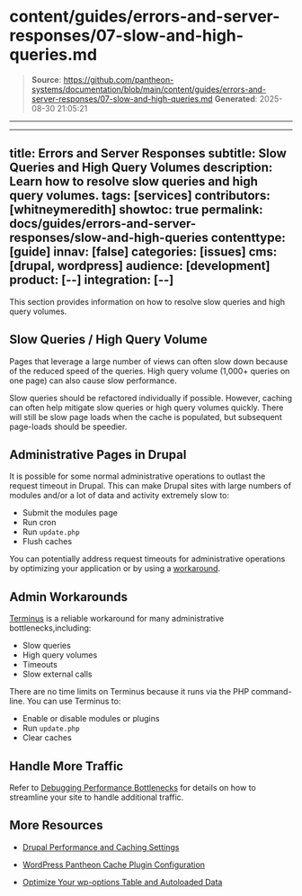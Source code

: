 # content/guides/errors-and-server-responses/07-slow-and-high-queries.md

> **Source**: https://github.com/pantheon-systems/documentation/blob/main/content/guides/errors-and-server-responses/07-slow-and-high-queries.md
> **Generated**: 2025-08-30 21:05:21

---

---
title: Errors and Server Responses
subtitle: Slow Queries and High Query Volumes
description: Learn how to resolve slow queries and high query volumes.
tags: [services]
contributors: [whitneymeredith]
showtoc: true
permalink: docs/guides/errors-and-server-responses/slow-and-high-queries
contenttype: [guide]
innav: [false]
categories: [issues]
cms: [drupal, wordpress]
audience: [development]
product: [--]
integration: [--]
---

This section provides information on how to resolve slow queries and high query volumes.

## Slow Queries / High Query Volume

Pages that leverage a large number of views can often slow down because of the reduced speed of the queries. High query volume (1,000+ queries on one page) can also cause slow performance.

Slow queries should be refactored individually if possible. However, caching can often help mitigate slow queries or high query volumes quickly. There will still be slow page loads when the cache is populated, but subsequent page-loads should be speedier.

## Administrative Pages in Drupal

It is possible for some normal administrative operations to outlast the request timeout in Drupal. This can make Drupal sites with large numbers of modules and/or a lot of data and activity extremely slow to:

- Submit the modules page
- Run cron
- Run `update.php`
- Flush caches

You can potentially address request timeouts for administrative operations by optimizing your application or by using a [workaround](#admin-workarounds). 

## Admin Workarounds

[Terminus](/terminus) is a reliable workaround for many administrative bottlenecks,including:

- Slow queries
- High query volumes
- Timeouts
- Slow external calls

There are no time limits on Terminus because it runs via the PHP command-line. You can use Terminus to:

- Enable or disable modules or plugins
- Run `update.php`
- Clear caches

## Handle More Traffic

Refer to [Debugging Performance Bottlenecks](/debug-slow-performance) for details on how to streamline your site to handle additional traffic.

## More Resources

- [Drupal Performance and Caching Settings](/drupal-cache)

- [WordPress Pantheon Cache Plugin Configuration](/guides/wordpress-configurations/wordpress-cache-plugin)

- [Optimize Your wp-options Table and Autoloaded Data](/optimize-wp-options-table-autoloaded-data)